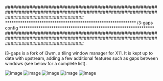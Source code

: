 #############################################################################################################################################
************************************************************* i3-gaps config ***************************************************************
#############################################################################################################################################

i3-gaps is a fork of i3wm, a tiling window manager for X11. It is kept up to date with upstream, adding a few additional features such as gaps between windows (see below for a complete list).

![image](https://user-images.githubusercontent.com/83835896/142686725-7625e63e-abb2-4161-a253-5d03c3e73a91.png)
![image](https://user-images.githubusercontent.com/83835896/142686853-2ae6314b-0f19-453e-9f4f-6bbdbf560221.png)
![image](https://user-images.githubusercontent.com/83835896/142711081-e74e15e4-547f-45ac-abc5-7f06d3aac768.png)
![image](https://user-images.githubusercontent.com/83835896/142711095-b524e439-5723-43c4-a585-a6a364369316.png)
![image](https://user-images.githubusercontent.com/83835896/142711114-b7212f2a-f124-40fd-9ada-84a71df1436c.png)

